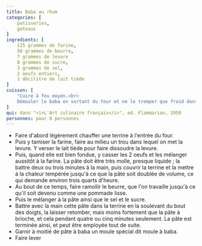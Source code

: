 ```yaml
---
title: Baba au rhum
categories: [
    patisseries,
    gateaux
]
ingredients: [
    125 grammes de farine,
    50 grammes de beurre,
    7 grammes de levure
    8 grammes de sucre,
    3 grammes de sel,
    2 oeufs entiers,
    1 décilitre de lait tiède    
]
cuisson: [
    "Cuire à feu moyen.<br>
    Démouler le baba en sortant du four et ne le tremper que froid dans le sirop chaud ou pour le tremper aussitôt démoulé, prendre du sirop froid."
]
qui: dans "<i>L'Art culinaire français</i>", ed. Flammarion, 1950
personnes: pour 8 personnes
---
```


* Faire d'abord légèrement chauffer une terrine à l'entrée du four.
* Puis y tamiser la farine, faire au milieu un trou dans lequel on met la levure. Y verser le lait tiède pour faire dissoudre la levure.
* Puis, quand elle est bien fondue, y casser les 2 oeufs et les mélanger aussitôt à la farine. La pâte doit être très molle, presque liquide ; la battre deux ou trois minutes à la main, puis couvrir la terrine
et la mettre à la chaleur tempérée jusqu'à ce que la pâte soit doublée de volume, ce qui demande environ trois quarts d'heure.
* Au bout de ce temps, faire ramollir le beurre, que l'on travaille jusqu'à ce qu'il soit devenu comme une pommade lisse.
* Puis le mélanger à la pâte ainsi que le sel et le sucre.
* Battre avec la main cette pâte dans la terrine en la soulevant du bout des doigts, la laisser
retomber, mais moins fortement que la pâte à brioche, et cela pendant quatre ou cinq minutes seulement. La pâte est terminée ainsi, et peut être employée tout de suite.
* Garnir à moitié de pâte à baba un moule spécial dit moule à baba.
* Faire lever